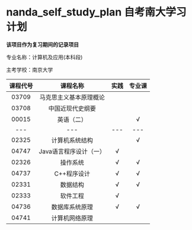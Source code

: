 # nanda_self_study_plan 自考南大学习计划

<b>该项目作为复习期间的记录项目</b><br>

专业名称：计算机及应用(本科段)<br>

主考学校：南京大学<br>

| 课程代号 |        课程名称        | 实践 | 专业课 |
| :------: | :--------------------: | :--: | :----: |
|  03709   | 马克思主义基本原理概论 |      |        |
|  03708   |    中国近现代史纲要    |      |        |
|  00015   |       英语（二）       |      |   √    |
|   ---    |          ---           | ---  |  ---   |
|  02325   |     计算机系统结构     |      |   √    |
|  04747   | Java语言程序设计（一） |  √   |        |
|  02326   |        操作系统        |  √   |   √    |
|  04737   |      C++程序设计       |  √   |   √    |
|  02331   |        数据结构        |  √   |   √    |
|  02333   |        软件工程        |  √   |        |
|  04736   |     数据库系统原理     |  √   |   √    |
|  04741   |     计算机网络原理     |      |        |



